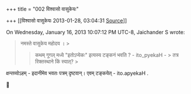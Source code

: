 +++
title = "002 विश्वासो वासुकेयः"

+++
[[विश्वासो वासुकेयः	2013-01-28, 03:04:31 [Source](https://groups.google.com/g/samskrita/c/JYFUu9slKuE)]]



  
  
On Wednesday, January 16, 2013 10:07:12 PM UTC-8, Jaichander S wrote:

> नमस्ते वासुकेय महोदय । >
> 
> >   
> > 
> > 
> > कथम् गूगल् मध्ये "इतोऽप्येकः" इत्यस्य टङ्कनं भवति ? - ito_pyekaH - > तत्र रिक्तस्थाने किं स्यात्? >
> 

  

क्षन्तव्योऽहम् - इदानीमेव भवतः पत्रम् दृष्टवान्। एवम् टङ्कयेत् - ito.apyekaH .



